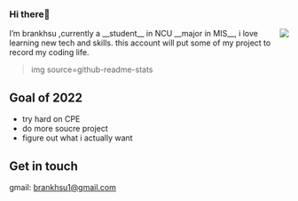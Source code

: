 ### Hi there👋
<img align="right" src="https://github-readme-stats.vercel.app/api?username=brankhsu&show_icons=true">
 I’m brankhsu ,currently a __student__ in NCU __major in MIS__, i love learning new tech and skills.
 this account will put some of my project to record my coding life.
 
 >img source=github-readme-stats
## Goal of 2022
* try hard on CPE
* do more soucre project
* figure out what i actually want

## Get in touch 
gmail: brankhsu1@gmail.com



